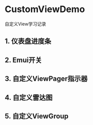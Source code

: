 # CustomViewDemo
自定义View学习记录

## 1. 仪表盘进度条
[](/screenshot/CustomArcProgressBar.png)

## 2. Emui开关
[](/screenshot/CustomEmuiSwitch.png)

## 3. 自定义ViewPager指示器
[](/screenshot/CustomIndicator.png)

## 4. 自定义雷达图
[](/screenshot/CustomRadarChart.png)

## 5. 自定义ViewGroup
[](/screenshot/CustomViewGroup.png)



